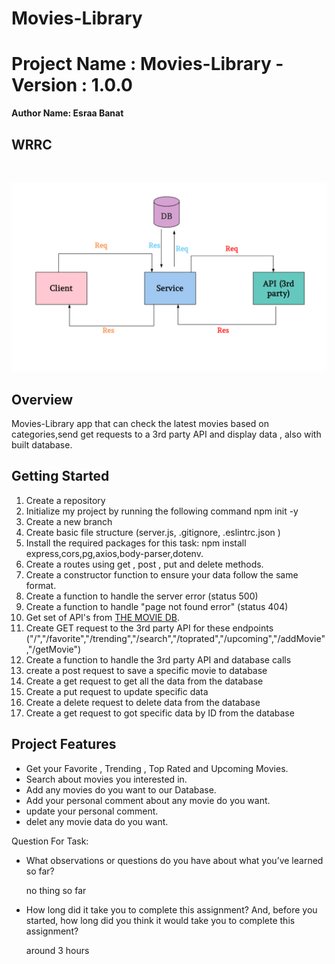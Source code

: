 # Movies-Library

# Project Name : Movies-Library - Version : 1.0.0

**Author Name: Esraa Banat**

## WRRC 
<br>

![](/WRR3.png)

## Overview
Movies-Library app that can check the latest movies based on categories,send get requests to a 3rd party API and display data , also with built database.


## Getting Started
<!-- What are the steps that a user must take in order to build this app on their own machine and get it running? -->
1. Create a repository
2. Initialize my project by running the following command npm init -y
3. Create a new branch
4. Create basic file structure (server.js, .gitignore, .eslintrc.json )
5. Install the required packages for this task: npm install express,cors,pg,axios,body-parser,dotenv.
6. Create a routes using get , post , put and delete methods.
7. Create a constructor function to ensure your data follow the same format.
8. Create a function to handle the server error (status 500)
9. Create a function to handle "page not found error" (status 404)
10. Get set of API's from [ THE MOVIE DB](https://developers.themoviedb.org/3).
11. Create GET request to the 3rd party API for these endpoints ("/","/favorite","/trending","/search","/toprated","/upcoming","/addMovie","/getMovie")
12. Create a function to handle the 3rd party API and database calls
13. create a post request to save a specific movie to database
14. Create a get request to get all the data from the database
15. Create a put request to update specific data
16. Create a delete request to delete data from the database
17. Create a get request to got specific data by ID from the database


## Project Features
<!-- What are the features included in you app -->
* Get your Favorite , Trending , Top Rated and Upcoming Movies. 
* Search about movies you interested in.
* Add any movies do you want to our Database.
* Add your personal comment about any movie do you want.
* update your personal comment.
* delet any movie data do you want.

Question For Task:

* What observations or questions do you have about what you’ve learned so far?

  no thing so far

* How long did it take you to complete this assignment? And, before you started, how long did you think it would take you to complete this assignment? 

  around 3 hours